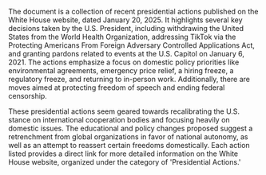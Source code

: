 The document is a collection of recent presidential actions published on the White House website, dated January 20, 2025. It highlights several key decisions taken by the U.S. President, including withdrawing the United States from the World Health Organization, addressing TikTok via the Protecting Americans From Foreign Adversary Controlled Applications Act, and granting pardons related to events at the U.S. Capitol on January 6, 2021. The actions emphasize a focus on domestic policy priorities like environmental agreements, emergency price relief, a hiring freeze, a regulatory freeze, and returning to in-person work. Additionally, there are moves aimed at protecting freedom of speech and ending federal censorship.

These presidential actions seem geared towards recalibrating the U.S. stance on international cooperation bodies and focusing heavily on domestic issues. The educational and policy changes proposed suggest a retrenchment from global organizations in favor of national autonomy, as well as an attempt to reassert certain freedoms domestically. Each action listed provides a direct link for more detailed information on the White House website, organized under the category of 'Presidential Actions.'